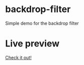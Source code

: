 # backdrop-filter
Simple demo for the backdrop filter

# Live preview
[Check it out!](martijnd.github.io/backdrop-filter)

